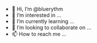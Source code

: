 - 👋 Hi, I’m @bluerythm
- 👀 I’m interested in ...
- 🌱 I’m currently learning ...
- 💞️ I’m looking to collaborate on ...
- 📫 How to reach me ...

<!---
bluerythm/bluerythm is a ✨ special ✨ repository because its `README.md` (this file) appears on your GitHub profile.
You can click the Preview link to take a look at your changes.
--->
